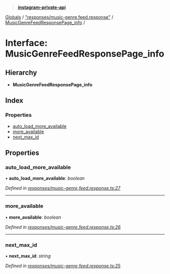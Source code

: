 > **[instagram-private-api](../README.md)**

[Globals](../README.md) / ["responses/music-genre.feed.response"](../modules/_responses_music_genre_feed_response_.md) / [MusicGenreFeedResponsePage_info](_responses_music_genre_feed_response_.musicgenrefeedresponsepage_info.md) /

# Interface: MusicGenreFeedResponsePage_info

## Hierarchy

* **MusicGenreFeedResponsePage_info**

## Index

### Properties

* [auto_load_more_available](_responses_music_genre_feed_response_.musicgenrefeedresponsepage_info.md#auto_load_more_available)
* [more_available](_responses_music_genre_feed_response_.musicgenrefeedresponsepage_info.md#more_available)
* [next_max_id](_responses_music_genre_feed_response_.musicgenrefeedresponsepage_info.md#next_max_id)

## Properties

###  auto_load_more_available

• **auto_load_more_available**: *boolean*

*Defined in [responses/music-genre.feed.response.ts:27](https://github.com/dilame/instagram-private-api/blob/173bc62/src/responses/music-genre.feed.response.ts#L27)*

___

###  more_available

• **more_available**: *boolean*

*Defined in [responses/music-genre.feed.response.ts:26](https://github.com/dilame/instagram-private-api/blob/173bc62/src/responses/music-genre.feed.response.ts#L26)*

___

###  next_max_id

• **next_max_id**: *string*

*Defined in [responses/music-genre.feed.response.ts:25](https://github.com/dilame/instagram-private-api/blob/173bc62/src/responses/music-genre.feed.response.ts#L25)*